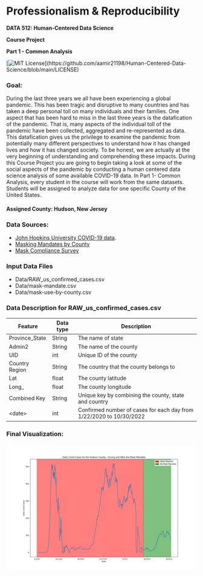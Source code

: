 # Professionalism & Reproducibility

**DATA 512: Human-Centered Data Science**

**Course Project**

**Part 1 - Common Analysis**

[![MIT License](https://img.shields.io/apm/l/atomic-design-ui.svg?)](https://github.com/aamir21198/Human-Centered-Data-Science/blob/main/LICENSE)

### Goal:
During the last three years we all have been experiencing a global pandemic. This has been tragic and disruptive to many countries and has taken a deep personal toll on many individuals and their families.
One aspect that has been hard to miss in the last three years is the datafication of the pandemic. That is, many aspects of the individual toll of the pandemic have been collected, aggregated and re-represented as data. This datafication gives us the privilege to examine the pandemic from potentially many different perspectives to understand how it has changed lives and how it has changed society. To be honest, we are actually at the very beginning of understanding and comprehending these impacts.
During this Course Project you are going to begin taking a look at some of the social aspects of the pandemic by conducting a human centered data science analysis of some available COVID-19 data. In Part 1- Common Analysis, every student in the course will work from the same datasets. Students will be assigned to analyze data for one specific County of the United States.

#### Assigned County: Hudson, New Jersey 

### Data Sources:
- [John Hopkins University COVID-19 data](https://www.kaggle.com/datasets/antgoldbloom/covid19-data-from-john-hopkins-university).
- [Masking Mandates by County](https://data.cdc.gov/Policy-Surveillance/U-S-State-and-Territorial-Public-Mask-Mandates-Fro/62d6-pm5i)
- [Mask Compliance Survey](https://github.com/nytimes/covid-19-data/tree/master/mask-use)

### Input Data Files
- Data/RAW_us_confirmed_cases.csv
- Data/mask-mandate.csv
- Data/mask-use-by-county.csv

### Data Description for RAW_us_confirmed_cases.csv

| Feature        | Data type | Description                                                         |
|----------------|-----------|---------------------------------------------------------------------|
| Province_State | String    | The name of state                                                   |
| Admin2         | String    | The name of the county                                              |
| UID            | int       | Unique ID of the county                                             |
| Country Region | String    | The country that the county belongs to                              |
| Lat            | float     | The county latitude                                                 |
| Long_          | float     | The county longitude                                                |
| Combined Key   | String    | Unique key by combining the county, state and country               |
| \<date>        | int       | Confirmed number of cases for each day from 1/22/2020 to 10/30/2022 |

### Final Visualization:
![Hudson county daily cases](https://github.com/aamir21198/Human-Centered-Data-Science/raw/main/course-project/part-1-common-analysis/Hudson%20county%20daily%20cases.png)
